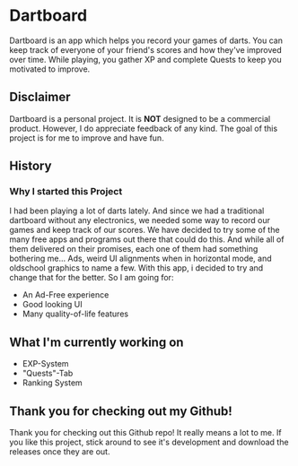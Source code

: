 <h1>Dartboard</h1>

Dartboard is an app which helps you record your games of darts.
You can keep track of everyone of your friend's scores and how they've improved over time.
While playing, you gather XP and complete Quests to keep you motivated to improve.

<h2>Disclaimer</h2>
Dartboard is a personal project. It is <strong>NOT</strong> designed to be a commercial product.
However, I do appreciate feedback of any kind. The goal of this project is for me to improve and have fun.

<h2>History</h2>
<h3>Why I started this Project</h3>
I had been playing a lot of darts lately. And since we had a traditional dartboard without any electronics, we needed some way to record our games and keep track of our scores.
We have decided to try some of the many free apps and programs out there that could do this. And while all of them delivered on their promises, each one of them had something bothering me... Ads, weird UI alignments when in horizontal mode, and oldschool graphics to name a few. With this app, i decided to try and change that for the better. So I am going for:

<ul>
  <li>An Ad-Free experience</li>
  <li>Good looking UI</li>
  <li>Many quality-of-life features</li>
 </ul>
 
 <h2>What I'm currently working on</h2>
 <ul>
  <li>EXP-System</li>
  <li>"Quests"-Tab</li>
  <li>Ranking System</li>
 </ul>
 
 <h2>Thank you for checking out my Github!</h2>
 Thank you for checking out this Github repo! It really means a lot to me.
 If you like this project, stick around to see it's development and download the releases once they are out.
